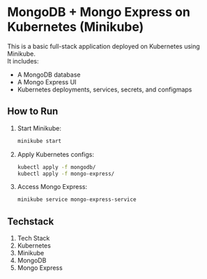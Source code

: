 # MongoDB + Mongo Express on Kubernetes (Minikube)

This is a basic full-stack application deployed on Kubernetes using Minikube.  
It includes:

- A MongoDB database
- A Mongo Express UI
- Kubernetes deployments, services, secrets, and configmaps

## How to Run

1. Start Minikube:
   ```bash
   minikube start
   ```
2. Apply Kubernetes configs:
   ```bash
   kubectl apply -f mongodb/
   kubectl apply -f mongo-express/
   ```
3. Access Mongo Express:
   ```bash
   minikube service mongo-express-service
   ```

## Techstack

1.  Tech Stack
2.  Kubernetes
3.  Minikube
4.  MongoDB
5.  Mongo Express
